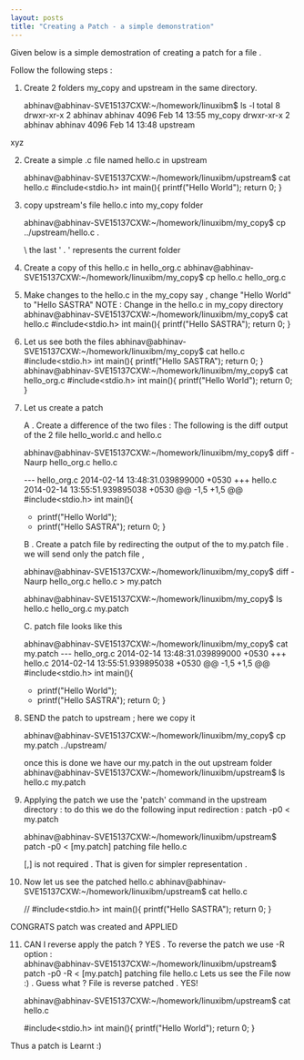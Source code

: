 ```yaml
---
layout: posts
title: "Creating a Patch - a simple demonstration"
---
```

Given below is a simple demostration of creating a patch for a file .

Follow the following steps :


1. Create 2 folders my_copy and upstream in the same directory.

	abhinav@abhinav-SVE15137CXW:~/homework/linuxibm$ ls -l
	total 8
	drwxr-xr-x 2 abhinav abhinav 4096 Feb 14 13:55 my_copy
	drwxr-xr-x 2 abhinav abhinav 4096 Feb 14 13:48 upstream

xyz

2. Create a simple .c file named hello.c in upstream

	abhinav@abhinav-SVE15137CXW:~/homework/linuxibm/upstream$ cat hello.c
	#include<stdio.h>
	int main(){
		printf("Hello World");
		return 0;
	}

3. copy upstream's file hello.c into my_copy folder
	
	abhinav@abhinav-SVE15137CXW:~/homework/linuxibm/my_copy$ cp ../upstream/hello.c .	
	
	\\	the last ' . ' represents the current folder 

4. Create a copy of this hello.c in hello_org.c 
	abhinav@abhinav-SVE15137CXW:~/homework/linuxibm/my_copy$ cp hello.c hello_org.c

5. Make changes to the hello.c in the my_copy say , change "Hello World" to  "Hello SASTRA"
   NOTE :  Change in the hello.c in my_copy directory
	abhinav@abhinav-SVE15137CXW:~/homework/linuxibm/my_copy$ cat hello.c
	#include<stdio.h>
	int main(){
		printf("Hello SASTRA");
		return 0;
	}
6. Let us see both the files
	abhinav@abhinav-SVE15137CXW:~/homework/linuxibm/my_copy$ cat hello.c
	#include<stdio.h>
	int main(){
		printf("Hello SASTRA");
		return 0;
	}
	abhinav@abhinav-SVE15137CXW:~/homework/linuxibm/my_copy$ cat hello_org.c
	#include<stdio.h>
	int main(){
		printf("Hello World");
		return 0;
	}
7. Let us create a patch

   A .  Create a difference of the two files : 
	The following is the diff output of the 2 file hello_world.c and hello.c
 
	abhinav@abhinav-SVE15137CXW:~/homework/linuxibm/my_copy$ diff -Naurp hello_org.c hello.c
	
	--- hello_org.c	2014-02-14 13:48:31.039899000 +0530
	+++ hello.c	2014-02-14 13:55:51.939895038 +0530
	@@ -1,5 +1,5 @@
	 #include<stdio.h>
	 int main(){
	-	printf("Hello World");
	+	printf("Hello SASTRA");
	 	return 0;
	 }

   B .  Create a patch file by redirecting the output of the  to my.patch file  .  we will send only the patch file ,

	abhinav@abhinav-SVE15137CXW:~/homework/linuxibm/my_copy$ diff -Naurp hello_org.c hello.c > my.patch
	
	abhinav@abhinav-SVE15137CXW:~/homework/linuxibm/my_copy$ ls
	hello.c  hello_org.c  my.patch

   
   C. patch file looks like this 

	abhinav@abhinav-SVE15137CXW:~/homework/linuxibm/my_copy$ cat my.patch
	--- hello_org.c	2014-02-14 13:48:31.039899000 +0530
	+++ hello.c	2014-02-14 13:55:51.939895038 +0530
	@@ -1,5 +1,5 @@
	 #include<stdio.h>
	 int main(){
	-	printf("Hello World");
	+	printf("Hello SASTRA");
	 	return 0;
	 }
8. SEND the patch to upstream ; here we copy it 

	abhinav@abhinav-SVE15137CXW:~/homework/linuxibm/my_copy$ cp my.patch ../upstream/

	once this is done we have our my.patch in the out upstream folder
	abhinav@abhinav-SVE15137CXW:~/homework/linuxibm/upstream$ ls
	hello.c  my.patch

	


9. Applying the patch we use the 'patch' command in the upstream directory : 
	to do this we do the following input redirection : 
		patch -p0 < my.patch

	abhinav@abhinav-SVE15137CXW:~/homework/linuxibm/upstream$ patch -p0 < [my.patch]
	patching file hello.c
	
	 [,] is not required . That is given for simpler representation .

10. Now let us see the patched hello.c
	abhinav@abhinav-SVE15137CXW:~/homework/linuxibm/upstream$ cat hello.c
	
	// #include<stdio.h>
	int main(){
		printf("Hello SASTRA");
		return 0;
	}

CONGRATS patch was created and APPLIED

11. CAN I reverse apply the patch ? YES .
  To reverse the patch we use -R option :	
	abhinav@abhinav-SVE15137CXW:~/homework/linuxibm/upstream$ patch -p0 -R  < [my.patch]
	patching file hello.c
  Lets us see the File now  :) .  Guess what ? File is reverse patched . YES!

	abhinav@abhinav-SVE15137CXW:~/homework/linuxibm/upstream$ cat hello.c
	
	#include<stdio.h>
	int main(){
		printf("Hello World");
		return 0;
	}
	
Thus a patch is Learnt :)



